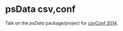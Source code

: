 psData csv,conf
=============

Talk on the *psData* package/project for [csvConf 2014](http://csvconf.com/).
